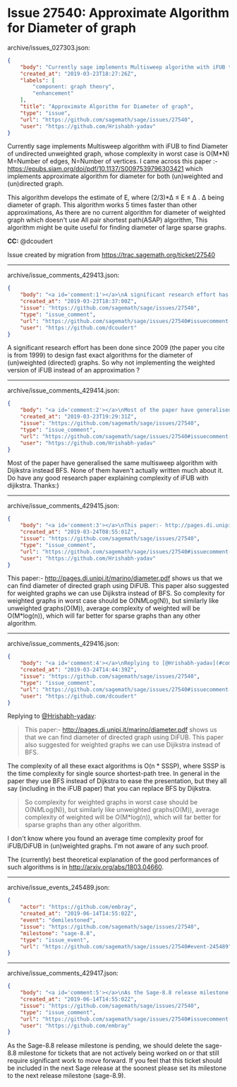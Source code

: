 # Issue 27540: Approximate Algorithm for Diameter of graph

archive/issues_027303.json:
```json
{
    "body": "Currently sage implements Multisweep algorithm with iFUB to find Diameter of undirected unweighted graph, whose complexity in worst case is O(M*N) M=Number of edges, N=Number of vertices. I came across this paper :- \nhttps://epubs.siam.org/doi/pdf/10.1137/S0097539796303421 which implements approximate algorithm for diameter for both (un)weighted and (un)directed  graph. \n\nThis algorithm develops the estimate of E, where (2/3)*\u2206 \u2264 E \u2264 \u2206 . \u2206 being diameter of graph. This algorithm works 5 times faster than other approximations, As there are no current algorithm for diameter of weighted graph which doesn't use All pair shortest path(ASAP) algorithm, This algorithm might be quite useful for finding diameter of large sparse graphs. \n\n**CC:**  @dcoudert\n\nIssue created by migration from https://trac.sagemath.org/ticket/27540\n\n",
    "created_at": "2019-03-23T18:27:26Z",
    "labels": [
        "component: graph theory",
        "enhancement"
    ],
    "title": "Approximate Algorithm for Diameter of graph",
    "type": "issue",
    "url": "https://github.com/sagemath/sage/issues/27540",
    "user": "https://github.com/Hrishabh-yadav"
}
```
Currently sage implements Multisweep algorithm with iFUB to find Diameter of undirected unweighted graph, whose complexity in worst case is O(M*N) M=Number of edges, N=Number of vertices. I came across this paper :- 
https://epubs.siam.org/doi/pdf/10.1137/S0097539796303421 which implements approximate algorithm for diameter for both (un)weighted and (un)directed  graph. 

This algorithm develops the estimate of E, where (2/3)*∆ ≤ E ≤ ∆ . ∆ being diameter of graph. This algorithm works 5 times faster than other approximations, As there are no current algorithm for diameter of weighted graph which doesn't use All pair shortest path(ASAP) algorithm, This algorithm might be quite useful for finding diameter of large sparse graphs. 

**CC:**  @dcoudert

Issue created by migration from https://trac.sagemath.org/ticket/27540





---

archive/issue_comments_429413.json:
```json
{
    "body": "<a id='comment:1'></a>\nA significant research effort has been done since 2009 (the paper you cite is from 1999) to design fast exact algorithms for the diameter of (un)weighted (directed) graphs. So why not implementing the weighted version of iFUB instead of an approximation ?",
    "created_at": "2019-03-23T18:37:00Z",
    "issue": "https://github.com/sagemath/sage/issues/27540",
    "type": "issue_comment",
    "url": "https://github.com/sagemath/sage/issues/27540#issuecomment-429413",
    "user": "https://github.com/dcoudert"
}
```

<a id='comment:1'></a>
A significant research effort has been done since 2009 (the paper you cite is from 1999) to design fast exact algorithms for the diameter of (un)weighted (directed) graphs. So why not implementing the weighted version of iFUB instead of an approximation ?



---

archive/issue_comments_429414.json:
```json
{
    "body": "<a id='comment:2'></a>\nMost of the paper have generalised the same multisweep algorithm with Dijikstra instead BFS. None of them haven't actually written much about it. Do have any good research paper explaining complexity of iFUB with dijikstra. Thanks:)",
    "created_at": "2019-03-23T19:29:31Z",
    "issue": "https://github.com/sagemath/sage/issues/27540",
    "type": "issue_comment",
    "url": "https://github.com/sagemath/sage/issues/27540#issuecomment-429414",
    "user": "https://github.com/Hrishabh-yadav"
}
```

<a id='comment:2'></a>
Most of the paper have generalised the same multisweep algorithm with Dijikstra instead BFS. None of them haven't actually written much about it. Do have any good research paper explaining complexity of iFUB with dijikstra. Thanks:)



---

archive/issue_comments_429415.json:
```json
{
    "body": "<a id='comment:3'></a>\nThis paper:- http://pages.di.unipi.it/marino/diameter.pdf shows us that we can find diameter of directed graph using DiFUB. This paper also suggested for weighted graphs we can use Dijikstra instead of BFS. So complexity for weighted graphs in worst case should be O(N*M*Log(N)), but similarly like unweighted graphs(O(M)), average complexity of weighted will be O(M*log(n)), which will far better for sparse graphs than any other algorithm.",
    "created_at": "2019-03-24T08:55:01Z",
    "issue": "https://github.com/sagemath/sage/issues/27540",
    "type": "issue_comment",
    "url": "https://github.com/sagemath/sage/issues/27540#issuecomment-429415",
    "user": "https://github.com/Hrishabh-yadav"
}
```

<a id='comment:3'></a>
This paper:- http://pages.di.unipi.it/marino/diameter.pdf shows us that we can find diameter of directed graph using DiFUB. This paper also suggested for weighted graphs we can use Dijikstra instead of BFS. So complexity for weighted graphs in worst case should be O(N*M*Log(N)), but similarly like unweighted graphs(O(M)), average complexity of weighted will be O(M*log(n)), which will far better for sparse graphs than any other algorithm.



---

archive/issue_comments_429416.json:
```json
{
    "body": "<a id='comment:4'></a>\nReplying to [@Hrishabh-yadav](#comment%3A3):\n> This paper:- http://pages.di.unipi.it/marino/diameter.pdf shows us that we can find diameter of directed graph using DiFUB. This paper also suggested for weighted graphs we can use Dijikstra instead of BFS. \n\nThe complexity of all these exact algorithms is O(n * SSSP), where SSSP is the time complexity for single source shortest-path tree. In general in the paper they use BFS instead of Dijkstra to ease the presentation, but they all say (including in the iFUB paper) that you can replace BFS by Dijkstra.\n\n\n> So complexity for weighted graphs in worst case should be O(N*M*Log(N)), but similarly like unweighted graphs(O(M)), average complexity of weighted will be O(M*log(n)), which will far better for sparse graphs than any other algorithm.  \n\nI don't know where you found an average time complexity proof for iFUB/DiFUB in (un)weighted graphs. I'm not aware of any such proof.\n\nThe (currently) best theoretical explanation of the good performances of such algorithms is in http://arxiv.org/abs/1803.04660.",
    "created_at": "2019-03-24T14:44:39Z",
    "issue": "https://github.com/sagemath/sage/issues/27540",
    "type": "issue_comment",
    "url": "https://github.com/sagemath/sage/issues/27540#issuecomment-429416",
    "user": "https://github.com/dcoudert"
}
```

<a id='comment:4'></a>
Replying to [@Hrishabh-yadav](#comment%3A3):
> This paper:- http://pages.di.unipi.it/marino/diameter.pdf shows us that we can find diameter of directed graph using DiFUB. This paper also suggested for weighted graphs we can use Dijikstra instead of BFS. 

The complexity of all these exact algorithms is O(n * SSSP), where SSSP is the time complexity for single source shortest-path tree. In general in the paper they use BFS instead of Dijkstra to ease the presentation, but they all say (including in the iFUB paper) that you can replace BFS by Dijkstra.


> So complexity for weighted graphs in worst case should be O(N*M*Log(N)), but similarly like unweighted graphs(O(M)), average complexity of weighted will be O(M*log(n)), which will far better for sparse graphs than any other algorithm.  

I don't know where you found an average time complexity proof for iFUB/DiFUB in (un)weighted graphs. I'm not aware of any such proof.

The (currently) best theoretical explanation of the good performances of such algorithms is in http://arxiv.org/abs/1803.04660.



---

archive/issue_events_245489.json:
```json
{
    "actor": "https://github.com/embray",
    "created_at": "2019-06-14T14:55:02Z",
    "event": "demilestoned",
    "issue": "https://github.com/sagemath/sage/issues/27540",
    "milestone": "sage-8.8",
    "type": "issue_event",
    "url": "https://github.com/sagemath/sage/issues/27540#event-245489"
}
```



---

archive/issue_comments_429417.json:
```json
{
    "body": "<a id='comment:5'></a>\nAs the Sage-8.8 release milestone is pending, we should delete the sage-8.8 milestone for tickets that are not actively being worked on or that still require significant work to move forward.  If you feel that this ticket should be included in the next Sage release at the soonest please set its milestone to the next release milestone (sage-8.9).",
    "created_at": "2019-06-14T14:55:02Z",
    "issue": "https://github.com/sagemath/sage/issues/27540",
    "type": "issue_comment",
    "url": "https://github.com/sagemath/sage/issues/27540#issuecomment-429417",
    "user": "https://github.com/embray"
}
```

<a id='comment:5'></a>
As the Sage-8.8 release milestone is pending, we should delete the sage-8.8 milestone for tickets that are not actively being worked on or that still require significant work to move forward.  If you feel that this ticket should be included in the next Sage release at the soonest please set its milestone to the next release milestone (sage-8.9).
